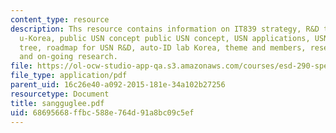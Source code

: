 ```yaml
---
content_type: resource
description: Ths resource contains information on IT839 strategy, R&D thrust towards
  u-Korea, public USN concept public USN concept, USN applications, USN technology
  tree, roadmap for USN R&D, auto-ID lab Korea, theme and members, research focus
  and on-going research.
file: https://ol-ocw-studio-app-qa.s3.amazonaws.com/courses/esd-290-special-topics-in-supply-chain-management-spring-2005/68695668ffbc588e764d91a8bc09c5ef_sangguglee.pdf
file_type: application/pdf
parent_uid: 16c26e40-a092-2015-181e-34a102b27256
resourcetype: Document
title: sangguglee.pdf
uid: 68695668-ffbc-588e-764d-91a8bc09c5ef
---
```


